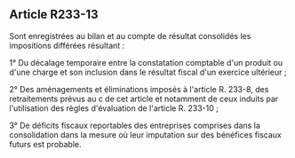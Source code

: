 Article R233-13
----
Sont enregistrées au bilan et au compte de résultat consolidés les impositions
différées résultant :

1° Du décalage temporaire entre la constatation comptable d'un produit ou d'une
charge et son inclusion dans le résultat fiscal d'un exercice ultérieur ;

2° Des aménagements et éliminations imposés à l'article R. 233-8, des
retraitements prévus au c de cet article et notamment de ceux induits par
l'utilisation des règles d'évaluation de l'article R. 233-10 ;

3° De déficits fiscaux reportables des entreprises comprises dans la
consolidation dans la mesure où leur imputation sur des bénéfices fiscaux futurs
est probable.
